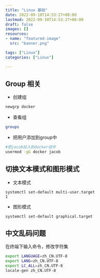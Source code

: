 ```yaml
---
title: "Linux 基础"
date: 2022-09-10T14:53:27+08:00
lastmod: 2022-09-10T14:53:27+08:00
draft: false
images: []
resources:
- name: "featured-image"
  src: "banner.png"

tags: ["Linux"]
categories: ["Linux"]

---
```


## Group 相关

* 创建组

```bash
newgrp docker
```

* 查看组

```bash
groups
```

* 把用户添加到group中

```bash
#把jacob加入到docker组中
usermod -gG docker jacob
```

## 切换文本模式和图形模式

* 文本模式
```
systemctl set-default multi-user.target
1
```

* 图形模式

```
systemctl set-default graphical.target
```

## 中文乱码问题

在终端下输入命令，修改字符集
```bash
export LANGUAGE=zh_CN.UTF-8
export LANG=zh_CN.UTF-8
export LC_ALL=zh_CN.UTF-8
locale-gen zh_CN.UTF-8
```



